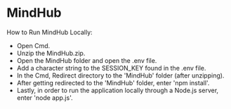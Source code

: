 # MindHub
 
How to Run MindHub Locally:
- Open Cmd.
- Unzip the MindHub.zip.
- Open the MindHub folder and open the .env file.
- Add a character string to the SESSION_KEY found in the .env file.
- In the Cmd, Redirect directory to the 'MindHub' folder (after unzipping).
- After getting redirected to the 'MindHub' folder, enter 'npm install'.
- Lastly, in order to run the application locally through a Node.js server, enter 'node app.js'.